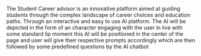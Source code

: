 The Student Career advisor is an innovative platform aimed at guiding students through the complex landscape of career choices and education paths. Through an interactive and easy to use AI platform. The AI will be depicted in the form of an character engaging with the user in live with some standard lip moment this AI will be positioned in the center of the page and user will give their respective prompts accordingly which are then followed by some predefined questions by the AI chatbot
